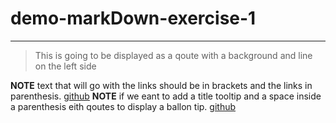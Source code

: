 # demo-markDown-exercise-1

---
<!---Block Quote-->
>This is going to be displayed as a qoute with a background and line on the left side

<!-- Creating links using Markdown -->
**NOTE** text that will go with the links should be in brackets and the links in parenthesis.
[github](https://github.com/)
**NOTE** if we eant to add a title tooltip and a space inside a parenthesis eith qoutes to display a ballon tip.
[github](https://github.com/ "github tooltip")
